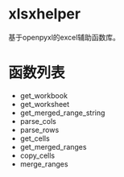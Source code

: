 # xlsxhelper


基于openpyxl的excel辅助函数库。


# 函数列表

- get_workbook
- get_worksheet
- get_merged_range_string
- parse_cols
- parse_rows
- get_cells
- get_merged_ranges
- copy_cells
- merge_ranges
